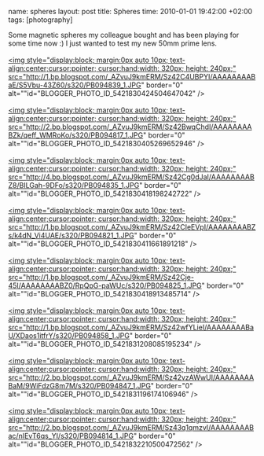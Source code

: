 name: spheres
layout: post
title: Spheres
time: 2010-01-01 19:42:00 +02:00
tags: [photography]

Some magnetic spheres my colleague bought and has been playing for some time now :) I just wanted to test my new 50mm prime lens.<br /><br /><a href="http://1.bp.blogspot.com/_AZvuJ9kmERM/Sz42C4UBPYI/AAAAAAAABaE/S5Vbu-43Z60/s1600-h/PB094839_1.JPG"><img style="display:block; margin:0px auto 10px; text-align:center;cursor:pointer; cursor:hand;width: 320px; height: 240px;" src="http://1.bp.blogspot.com/_AZvuJ9kmERM/Sz42C4UBPYI/AAAAAAAABaE/S5Vbu-43Z60/s320/PB094839_1.JPG" border="0" alt=""id="BLOGGER_PHOTO_ID_5421830424504647042" /></a><br /><br /><a href="http://2.bp.blogspot.com/_AZvuJ9kmERM/Sz42BwqChdI/AAAAAAAABZk/qeff_WMRoKo/s1600-h/PB094817_1.JPG"><img style="display:block; margin:0px auto 10px; text-align:center;cursor:pointer; cursor:hand;width: 320px; height: 240px;" src="http://2.bp.blogspot.com/_AZvuJ9kmERM/Sz42BwqChdI/AAAAAAAABZk/qeff_WMRoKo/s320/PB094817_1.JPG" border="0" alt=""id="BLOGGER_PHOTO_ID_5421830405269652946" /></a><br /><br /><a href="http://4.bp.blogspot.com/_AZvuJ9kmERM/Sz42Cg0dJaI/AAAAAAAABZ8/BILGah-9DFo/s1600-h/PB094835_1.JPG"><img style="display:block; margin:0px auto 10px; text-align:center;cursor:pointer; cursor:hand;width: 320px; height: 240px;" src="http://4.bp.blogspot.com/_AZvuJ9kmERM/Sz42Cg0dJaI/AAAAAAAABZ8/BILGah-9DFo/s320/PB094835_1.JPG" border="0" alt=""id="BLOGGER_PHOTO_ID_5421830418198242722" /></a><br /><br /><a href="http://1.bp.blogspot.com/_AZvuJ9kmERM/Sz42CIeEVpI/AAAAAAAABZs/k4dN_Vi4UAE/s1600-h/PB094821_1.JPG"><img style="display:block; margin:0px auto 10px; text-align:center;cursor:pointer; cursor:hand;width: 320px; height: 240px;" src="http://1.bp.blogspot.com/_AZvuJ9kmERM/Sz42CIeEVpI/AAAAAAAABZs/k4dN_Vi4UAE/s320/PB094821_1.JPG" border="0" alt=""id="BLOGGER_PHOTO_ID_5421830411661891218" /></a><br /><br /><a href="http://1.bp.blogspot.com/_AZvuJ9kmERM/Sz42Cje-45I/AAAAAAAABZ0/RpQpG-paWUc/s1600-h/PB094825_1.JPG"><img style="display:block; margin:0px auto 10px; text-align:center;cursor:pointer; cursor:hand;width: 320px; height: 240px;" src="http://1.bp.blogspot.com/_AZvuJ9kmERM/Sz42Cje-45I/AAAAAAAABZ0/RpQpG-paWUc/s320/PB094825_1.JPG" border="0" alt=""id="BLOGGER_PHOTO_ID_5421830418913485714" /></a><br /><br /><a href="http://1.bp.blogspot.com/_AZvuJ9kmERM/Sz42wfYLieI/AAAAAAAABaU/XDaos1itfrY/s1600-h/PB094858_1.JPG"><img style="display:block; margin:0px auto 10px; text-align:center;cursor:pointer; cursor:hand;width: 320px; height: 240px;" src="http://1.bp.blogspot.com/_AZvuJ9kmERM/Sz42wfYLieI/AAAAAAAABaU/XDaos1itfrY/s320/PB094858_1.JPG" border="0" alt=""id="BLOGGER_PHOTO_ID_5421831208085195234" /></a><br /><br /><a href="http://2.bp.blogspot.com/_AZvuJ9kmERM/Sz42vzAWwUI/AAAAAAAABaM/9WiFdzG8m7M/s1600-h/PB094847_1.JPG"><img style="display:block; margin:0px auto 10px; text-align:center;cursor:pointer; cursor:hand;width: 320px; height: 240px;" src="http://2.bp.blogspot.com/_AZvuJ9kmERM/Sz42vzAWwUI/AAAAAAAABaM/9WiFdzG8m7M/s320/PB094847_1.JPG" border="0" alt=""id="BLOGGER_PHOTO_ID_5421831196174106946" /></a><br /><br /><a href="http://2.bp.blogspot.com/_AZvuJ9kmERM/Sz43q1qmzvI/AAAAAAAABac/nIEvT6qs_YI/s1600-h/PB094814_1.JPG"><img style="display:block; margin:0px auto 10px; text-align:center;cursor:pointer; cursor:hand;width: 320px; height: 240px;" src="http://2.bp.blogspot.com/_AZvuJ9kmERM/Sz43q1qmzvI/AAAAAAAABac/nIEvT6qs_YI/s320/PB094814_1.JPG" border="0" alt=""id="BLOGGER_PHOTO_ID_5421832210500472562" /></a>

